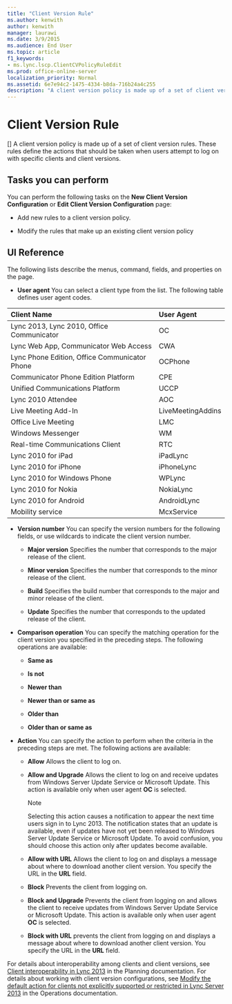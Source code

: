 ```yaml
---
title: "Client Version Rule"
ms.author: kenwith
author: kenwith
manager: laurawi
ms.date: 3/9/2015
ms.audience: End User
ms.topic: article
f1_keywords:
- ms.lync.lscp.ClientCVPolicyRuleEdit
ms.prod: office-online-server
localization_priority: Normal
ms.assetid: 6e7e94c2-1475-4334-b8da-716b24a4c255
description: "A client version policy is made up of a set of client version rules. These rules define the actions that should be taken when users attempt to log on with specific clients and client versions."
---
```


# Client Version Rule
[]
A client version policy is made up of a set of client version rules. These rules define the actions that should be taken when users attempt to log on with specific clients and client versions.
  
## Tasks you can perform

You can perform the following tasks on the **New Client Version Configuration** or **Edit Client Version Configuration** page: 
  
- Add new rules to a client version policy.
    
- Modify the rules that make up an existing client version policy
    
## UI Reference

The following lists describe the menus, command, fields, and properties on the page.
  
- **User agent** You can select a client type from the list. The following table defines user agent codes. 
    
|**Client Name**|**User Agent**|
|:-----|:-----|
|Lync 2013, Lync 2010, Office Communicator  <br/> |OC  <br/> |
|Lync Web App, Communicator Web Access  <br/> |CWA  <br/> |
|Lync Phone Edition, Office Communicator Phone  <br/> |OCPhone  <br/> |
|Communicator Phone Edition Platform  <br/> |CPE  <br/> |
|Unified Communications Platform  <br/> |UCCP  <br/> |
|Lync 2010 Attendee  <br/> |AOC  <br/> |
|Live Meeting Add-In  <br/> |LiveMeetingAddins  <br/> |
|Office Live Meeting  <br/> |LMC  <br/> |
|Windows Messenger  <br/> |WM  <br/> |
|Real-time Communications Client  <br/> |RTC  <br/> |
|Lync 2010 for iPad  <br/> |iPadLync  <br/> |
|Lync 2010 for iPhone  <br/> |iPhoneLync  <br/> |
|Lync 2010 for Windows Phone  <br/> |WPLync  <br/> |
|Lync 2010 for Nokia  <br/> |NokiaLync  <br/> |
|Lync 2010 for Android  <br/> |AndroidLync  <br/> |
|Mobility service  <br/> |McxService  <br/> |
   
- **Version number** You can specify the version numbers for the following fields, or use wildcards to indicate the client version number. 
    
  - **Major version** Specifies the number that corresponds to the major release of the client. 
    
  - **Minor version** Specifies the number that corresponds to the minor release of the client. 
    
  - **Build** Specifies the build number that corresponds to the major and minor release of the client. 
    
  - **Update** Specifies the number that corresponds to the updated release of the client. 
    
- **Comparison operation** You can specify the matching operation for the client version you specified in the preceding steps. The following operations are available: 
    
  - **Same as**
    
  - **Is not**
    
  - **Newer than**
    
  - **Newer than or same as**
    
  - **Older than**
    
  - **Older than or same as**
    
- **Action** You can specify the action to perform when the criteria in the preceding steps are met. The following actions are available: 
    
  - **Allow** Allows the client to log on. 
    
  - **Allow and Upgrade** Allows the client to log on and receive updates from Windows Server Update Service or Microsoft Update. This action is available only when user agent **OC** is selected. 
    
    > [!NOTE]
    > Selecting this action causes a notification to appear the next time users sign in to Lync 2013. The notification states that an update is available, even if updates have not yet been released to Windows Server Update Service or Microsoft Update. To avoid confusion, you should choose this action only after updates become available. 
  
  - **Allow with URL** Allows the client to log on and displays a message about where to download another client version. You specify the URL in the **URL** field. 
    
  - **Block** Prevents the client from logging on. 
    
  - **Block and Upgrade** Prevents the client from logging on and allows the client to receive updates from Windows Server Update Service or Microsoft Update. This action is available only when user agent **OC** is selected. 
    
  - **Block with URL** prevents the client from logging on and displays a message about where to download another client version. You specify the URL in the **URL** field. 
    
For details about interoperability among clients and client versions, see [Client interoperability in Lync 2013](client-interoperability-in-lync-2013.md) in the Planning documentation. For details about working with client version configurations, see [Modify the default action for clients not explicitly supported or restricted in Lync Server 2013](modify-the-default-action-for-clients-not-explicitly-supported-or-restricted.md) in the Operations documentation. 
  

